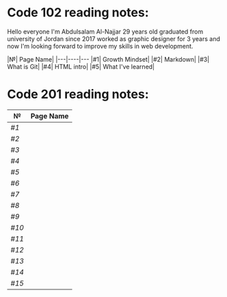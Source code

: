 # Code 102 reading notes:

Hello everyone I'm Abdulsalam Al-Najjar 29 years old graduated from university of Jordan since 2017 worked as graphic designer for 3 years and now I'm looking forward to improve my skills in web development.

|№| 	Page Name|
|---|----|---
|#1| 	Growth Mindset|
|#2| 	Markdown|
|#3| 	What is Git|
|#4| 	HTML intro|
|#5| 	What I've learned|

# Code 201 reading notes:

| №  |   Page Name |
|------|-------------|
|*#1* ||
|*#2* ||
|*#3*||
|*#4*||
|*#5*||
|*#6* ||
|*#7* ||
|*#8*||
|*#9*||
|*#10*||
|*#11* ||
|*#12* ||
|*#13*||
|*#14*||
|*#15*||
